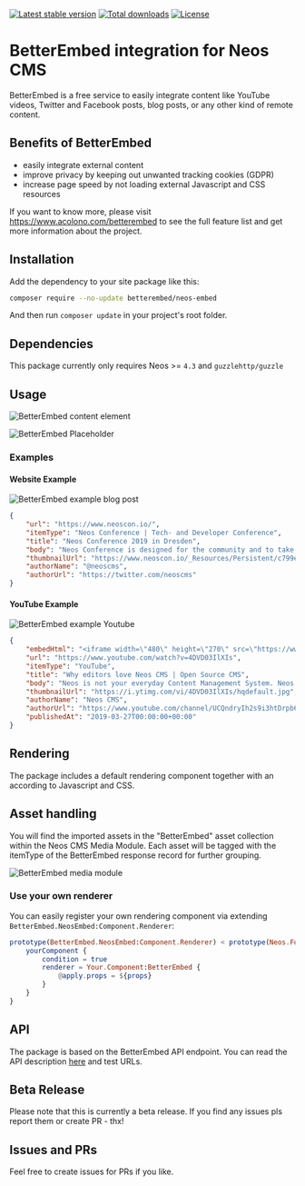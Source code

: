 [![Latest stable version]][packagist] [![Total downloads]][packagist] [![License]][packagist]

# BetterEmbed integration for Neos CMS

BetterEmbed is a free service to easily integrate content like YouTube videos, Twitter and Facebook posts, blog posts, or any other kind of remote content.

## Benefits of BetterEmbed

-   easily integrate external content
-   improve privacy by keeping out unwanted tracking cookies (GDPR)
-   increase page speed by not loading external Javascript and CSS resources

If you want to know more, please visit https://www.acolono.com/betterembed to see the full feature list and get more information about the project.

## Installation

Add the dependency to your site package like this:

```bash
composer require --no-update betterembed/neos-embed
```

And then run `composer update` in your project's root folder.

## Dependencies

This package currently only requires Neos >= `4.3` and `guzzlehttp/guzzle`

## Usage

![BetterEmbed content element]

![BetterEmbed Placeholder]

### Examples

#### Website Example

![BetterEmbed example blog post]

```json
{
    "url": "https://www.neoscon.io/",
    "itemType": "Neos Conference | Tech- and Developer Conference",
    "title": "Neos Conference 2019 in Dresden",
    "body": "Neos Conference is designed for the community and to take everyone further. Because our audience deserves the best content. Everytime.",
    "thumbnailUrl": "https://www.neoscon.io/_Resources/Persistent/c799ecede3620e09013ac72d9f429942764c6a4e/neos_conference_2019-dresden-primary-web.jpg",
    "authorName": "@neoscms",
    "authorUrl": "https://twitter.com/neoscms"
}
```

#### YouTube Example

![BetterEmbed example Youtube]

```json
{
    "embedHtml": "<iframe width=\"480\" height=\"270\" src=\"https://www.youtube.com/embed/4DVD03IlXIs?feature=oembed\" frameborder=\"0\" allow=\"accelerometer; autoplay; encrypted-media; gyroscope; picture-in-picture\" allowfullscreen></iframe>",
    "url": "https://www.youtube.com/watch?v=4DVD03IlXIs",
    "itemType": "YouTube",
    "title": "Why editors love Neos CMS | Open Source CMS",
    "body": "Neos is not your everyday Content Management System. Neos is based upon the idea to make editors and developers happy and to bring joy to their daily work. T...",
    "thumbnailUrl": "https://i.ytimg.com/vi/4DVD03IlXIs/hqdefault.jpg",
    "authorName": "Neos CMS",
    "authorUrl": "https://www.youtube.com/channel/UCQndryIh2s9i3htDrpb6tiw",
    "publishedAt": "2019-03-27T00:00:00+00:00"
}
```

## Rendering

The package includes a default rendering component together with an according to Javascript and CSS.

## Asset handling

You will find the imported assets in the "BetterEmbed" asset collection within the Neos CMS Media Module. Each asset will be tagged with the itemType of the BetterEmbed response record for further grouping.

![BetterEmbed media module]

### Use your own renderer

You can easily register your own rendering component via extending `BetterEmbed.NeosEmbed:Component.Renderer`:

```elm
prototype(BetterEmbed.NeosEmbed:Component.Renderer) < prototype(Neos.Fusion:Case) {
    yourComponent {
        condition = true
        renderer = Your.Component:BetterEmbed {
            @apply.props = ${props}
        }
    }
}
```

## API

The package is based on the BetterEmbed API endpoint.
You can read the API description [here][swagger] and test URLs.

## Beta Release

Please note that this is currently a beta release. If you find any issues pls report them or create PR - thx!

## Issues and PRs

Feel free to create issues for PRs if you like.

[packagist]: https://packagist.org/packages/betterembed/neos-betterembed
[latest stable version]: https://poser.pugx.org/betterembed/neos-betterembed/v/stable
[total downloads]: https://poser.pugx.org/betterembed/neos-betterembed/downloads
[license]: https://poser.pugx.org/betterembed/neos-betterembed/license
[betterembed content element]: Documentation/BetterEmbed-Content-Element.png
[betterembed placeholder]: Documentation/BetterEmbed-Placeholder.png
[betterembed example blog post]: Documentation/BetterEmbed-Example-BlogPost.png
[betterembed example youtube]: Documentation/BetterEmbed-Example-Youtube.png
[betterembed media module]: Documentation/BetterEmbed-Media-Module.png
[swagger]: https://api.betterembed.com/swagger/index.html
